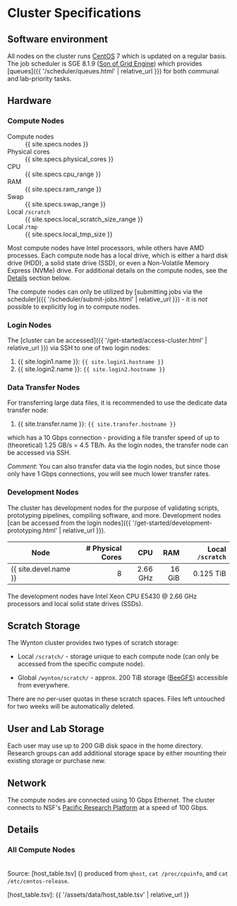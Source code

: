 # Cluster Specifications

## Software environment

All nodes on the cluster runs [CentOS] 7 which is updated on a regular basis.
The job scheduler is SGE 8.1.9 ([Son of Grid Engine]) which provides [queues]({{ '/scheduler/queues.html' | relative_url }}) for both communal and lab-priority tasks.


## Hardware

### Compute Nodes

<dl id="hosttable-summary" class="dl-horizontal">
  <dt>Compute nodes</dt><dd id="hosttable-summary-nodes">{{ site.specs.nodes }}</dd>
  <dt>Physical cores</dt><dd id="hosttable-summary-cores">{{ site.specs.physical_cores }}</dd>
  <dt>CPU</dt><dd id="hosttable-summary-cpu">{{ site.specs.cpu_range }}</dd>
  <dt>RAM</dt><dd id="hosttable-summary-ram">{{ site.specs.ram_range }}</dd>
  <dt>Swap</dt><dd id="hosttable-summary-ram">{{ site.specs.swap_range }}</dd>
  <dt>Local <code>/scratch</code></dt><dd id="hosttable-summary-scratch">{{ site.specs.local_scratch_size_range }}</dd>
  <dt>Local <code>/tmp</code></dt><dd id="hosttable-summary-tmp">{{ site.specs.local_tmp_size }}</dd>
</dl>

Most compute nodes have Intel processors, while others have AMD processes.  Each compute node has a local drive, which is either a hard disk drive (HDD), a solid state drive (SSD), or even a Non-Volatile Memory Express (NVMe) drive.
For additional details on the compute nodes, see the <a href="#details">Details</a> section below.

The compute nodes can only be utilized by [submitting jobs via the scheduler]({{ '/scheduler/submit-jobs.html' | relative_url }}) - it is _not_ possible to explicitly log in to compute nodes.


### Login Nodes

The [cluster can be accessed]({{ '/get-started/access-cluster.html' | relative_url }}) via SSH to one of two login nodes:

1. {{ site.login1.name }}: `{{ site.login1.hostname }}`
2. {{ site.login2.name }}: `{{ site.login2.hostname }}`


### Data Transfer Nodes

For transferring large data files, it is recommended to use the dedicate data transfer node:

1. {{ site.transfer.name }}: `{{ site.transfer.hostname }}`

which has a 10 Gbps connection - providing a file transfer speed of up to (theoretical) 1.25 GB/s = 4.5 TB/h.  As the login nodes, the transfer node can be accessed via SSH.

_Comment_: You can also transfer data via the login nodes, but since those only have 1 Gbps connections, you will see much lower transfer rates.


### Development Nodes

The cluster has development nodes for the purpose of validating scripts, prototyping pipelines, compiling software, and more.  Development nodes [can be accessed from the login nodes]({{ '/get-started/development-prototyping.html' | relative_url }}).

Node                        | # Physical Cores |       CPU |      RAM | Local `/scratch` |
----------------------------|-----------------:|----------:|---------:|-----------------:|
{{ site.devel.name }} |                8 |  2.66 GHz |   16 GiB |        0.125 TiB |

The development nodes have Intel Xeon CPU E5430 @ 2.66 GHz processors and local solid state drives (SSDs).


## Scratch Storage

The Wynton cluster provides two types of scratch storage:

* Local `/scratch/` - <span id="hosttable-summary-scratch2"></span> storage unique to each compute node (can only be accessed from the specific compute node).

* Global `/wynton/scratch/` - approx. 200 TiB storage ([BeeGFS](https://www.beegfs.io/content/)) accessible from everywhere.

There are no per-user quotas in these scratch spaces.  Files left untouched for two weeks will be automatically deleted.


## User and Lab Storage

Each user may use up to 200 GiB disk space in the home directory.  Research groups can add additional storage space by either mounting their existing storage or purchase new.


## Network

The compute nodes are connected using 10 Gbps Ethernet.
The cluster connects to NSF's [Pacific Research Platform] at a speed of 100 Gbps.


## Details

### All Compute Nodes

<script src="https://d3js.org/d3.v3.min.js"><!-- ~150 kB --></script>
<script src="https://cdn.datatables.net/1.10.16/js/jquery.dataTables.min.js"><!-- ~80 kB --></script>
<script src="https://cdn.datatables.net/1.10.16/js/dataTables.bootstrap.min.js"><!-- 2 kB --></script>

<table id="hosttable">
</table>

<script type="text/javascript" charset="utf-8">
d3.text("{{ '/assets/data/host_table.tsv' | relative_url }}", "text/csv", function(tsv) {

  // extract date from header comments
  var timestamp = tsv.match(/^[#] Created on: [^\r\n]*[\r\n]+/mg, '')[0];
  timestamp = timestamp.replace(/^[#] Created on: /g, '');
  timestamp = timestamp.replace(/ [^ ]+/g, ''); // keep only the date
  timestamp = timestamp.trim();
  d3.select("#hosttable-timestamp").text(timestamp);

  // drop header comment
  tsv = tsv.replace(/^[#][^\r\n]*[\r\n]+/mg, '');

  var data = d3.tsv.parse(tsv);

  var table = d3.select("#hosttable");
  var thead, tbody, tfoot, tr;
  var value;
  var cores = 0, coreMin = 1e9, coreMax = -1e9;
  var cpuMin = 1e9, cpuMax = -1e9;
  var ram = 0, ramMin = 1e9, ramMax = -1e9;
  var scratch = 0, scratchMin = 1e9, scratchMax = -1e9;

  /* For each row */
  var nodes = 0;
  data.forEach(function(row) {
    /* Ignore column on /tmp size, iff it exists */
    delete row["Local `/tmp`"];
  
    if (nodes == 0) {
      tr = table.append("thead").append("tr");
      for (key in row) {
        value = key.replace(/\`/g, "");
	    tr.append("th").text(value);
	  }
      tbody = table.append("tbody");
	}
    tr = tbody.append("tr");
    for (key in row) { tr.append("td").text(row[key]); }
	
	/* Cores */
	value = parseInt(row["# Physical Cores"]);
	cores += value;
	if (value <= coreMin) coreMin = value;
	if (value >= coreMax) coreMax = value;

	/* CPU */
	value = parseFloat(row["CPU"].match(/[\d.]+/));
	if (value <= cpuMin) cpuMin = value;
	if (value >= cpuMax) cpuMax = value;

	/* RAM */
	value = parseFloat(row["RAM"].match(/[\d.]+/));
	ram += value;
	if (value <= ramMin) ramMin = value;
	if (value >= ramMax) ramMax = value;

	/* Scratch */
	value = parseFloat(row["Local `/scratch`"].match(/[\d.]+/));
	scratch += value;
	if (value <= scratchMin) scratchMin = value;
	if (value >= scratchMax) scratchMax = value;

    nodes += 1;	
  });

  var addFooter = false;
  if (addFooter) tr = table.append("tfoot").append("tr");
  value = nodes + " nodes";
  if (addFooter) tr.append("td").text(value);
  d3.select("#hosttable-summary-nodes").text(value);

  value = cores + " cores (" + coreMin + "-" + coreMax + " cores/node, avg. " + (cores/nodes).toFixed(1) + " cores/node)";
  if (addFooter) tr.append("td").text(value);
  d3.select("#hosttable-summary-cores").text(value);

  value = cpuMin + "-" + cpuMax + " GHz";
  if (addFooter) tr.append("td").text(value);
  d3.select("#hosttable-summary-cpu").text(value);

  value = ramMin + "-" + ramMax + " GiB (avg. " + (ram/nodes).toFixed(1) + " GiB/node or " + (ram/cores).toFixed(1) + " GiB/core)";
  if (addFooter) tr.append("td").text(value);
  d3.select("#hosttable-summary-ram").text(value);

  value = scratchMin + "-" + scratchMax + " TiB";
  if (addFooter) tr.append("td").text(value);
  d3.select("#hosttable-summary-scratch2").text(value);
  value += " (avg. " + (scratch/nodes).toFixed(2) + " TiB/node or " + (scratch/cores).toFixed(3) + " TiB/core)";
  d3.select("#hosttable-summary-scratch").text(value);

  $(document).ready(function() {
    $('#hosttable').DataTable({
      "pageLength": 25
	});
  });
});
</script>

Source: [host_table.tsv] (<span id="hosttable-timestamp"></span>) produced from `qhost`, `cat /proc/cpuinfo`, and `cat /etc/centos-release`.


<style>
table {
  margin-top: 2ex;
  margin-bottom: 2ex;
}
tfoot {
  border-top: 2px solid #000;
  font-weight: bold;
}
ttr:last-child { border-top: 2px solid #000; }
</style>

[CentOS]: https://www.centos.org/
[Son of Grid Engine]: https://arc.liv.ac.uk/trac/SGE
[Pacific Research Platform]: https://ucsdnews.ucsd.edu/pressrelease/nsf_gives_green_light_to_pacific_research_platform
[host_table.tsv]: {{ '/assets/data/host_table.tsv' | relative_url }}
